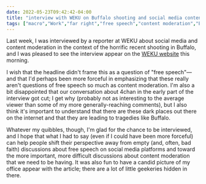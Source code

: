 ```yaml
---
date: 2022-05-23T09:42:42-04:00
title: "interview with WEKU on Buffalo shooting and social media content moderation"
tags: ["macro","Work","far right","free speech","content moderation","Elon Musk","Twitter","4chan","Buffalo shooting"]
---
```


Last week, I was interviewed by a reporter at WEKU about social media and content moderation in the context of the horrific recent shooting in Buffalo, and I was pleased to see the interview appear on the [WEKU website](https://www.weku.org/interviews/2022-05-22/uk-information-communication-professor-limits-to-social-media-free-speech-is-tricky) this morning. 

I wish that the headline didn't frame this as a question of "free speech"—and that I'd perhaps been more forceful in emphasizing that these really aren't questions of free speech so much as content moderation. I'm also a bit disappointed that our conversation about 4chan in the early part of the interview got cut; I get why (probably not as interesting to the average viewer than some of my more generally-reaching comments), but I also think it's important to understand that there are these dark places out there on the internet and that they are leading to tragedies like Buffalo. 

Whatever my quibbles, though, I'm glad for the chance to be interviewed, and I hope that what I had to say (even if I could have been more forceful) can help people shift their perspective away from empty (and, often, bad faith) discussions about free speech on social media platforms and toward the more important, more difficult discussions about content moderation that we need to be having. It was also fun to have a candid picture of my office appear with the article; there are a lot of little geekeries hidden in there.